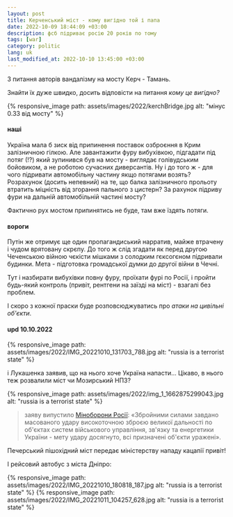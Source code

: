```yaml
---
layout: post
title: Керченський міст - кому вигідно той і папа
date: 2022-10-09 18:44:09 +03:00
description: фсб підриває росію 20 років по тому
tags: [war]
category: politic
lang: uk
last_modified_at: 2022-10-10 13:45:00 +03:00
---
```


З питання авторів вандалізму на мосту Керч - Тамань.

Знайти їх дуже швидко, досить відповісти на питання _кому це вигідно?_

{% responsive_image path: assets/images/2022/kerchBridge.jpg alt: "мінус 0.33 від мосту" %}

#### наші
Україна мала б зиск від припинення поставок озброєння в Крим залізничною гілкою.
Але завантажити фуру вибухівкою, підгадати під потяг (!?) який зупинився був на мосту - виглядає голівудським бойовиком, а не роботою сучасних диверсантів.
Ну і до того ж - для чого підривати автомобільну частину якщо потягами возять?
Розрахунок (досить непевний) на те, що балка залізничного прольоту втратить міцність від згорання пального з цистерн?
За рахунок підриву фури на дальній автомобільній частині мосту?

Фактично рух мостом припинятись не буде, там вже їздять потяги.

#### вороги
Путін же отримує ще один пропагандиський нарратив, майже втрачену і чудом врятовану скрєпу.
До того ж слід згадати як перед другою Чеченською війною чєкісти мішками з солодким гєксогєном підривали будинки. 
Мета - підготовка громадської думки до другої війни в Чечні.

Тут і назбирати вибухівки повну фуру, проїхати фурі по Росії, і пройти будь-який контроль (привіт, рентгени на заїзді на міст) - взагалі без проблем.

І скоро з кожної праски буде розповсюджуватись про _атаки на цивільні об'єкти_.

#### upd 10.10.2022

{% responsive_image path: assets/images/2022/IMG_20221010_131703_788.jpg alt: "russia is a terrorist state" %}

і Лукашенка заявив, що на нього хоче Україна напасти...
Цікаво, в нього теж розвалили міст чи Мозирський НПЗ?

{% responsive_image path: assets/images/2022/img_1_1662875299043.jpg alt: "russia is a terrorist state" %}

> заяву випустило [Міноборони Росії](https://t.me/rian_ru/181153): «Збройними силами завдано масованого удару високоточною зброєю великої дальності по об'єктах систем військового управління, зв'язку та енергетики України - мету удару досягнуто, всі призначені об'єкти уражені».

Печерський пішохідний міст передає міністерству нападу кацапії привіт!

І рейсовий автобус з міста Дніпро:

{% responsive_image path: assets/images/2022/IMG_20221010_180818_187.jpg alt: "russia is a terrorist state" %}
{% responsive_image path: assets/images/2022/IMG_20221011_104257_628.jpg alt: "russia is a terrorist state" %}
